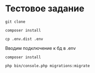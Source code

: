 # Тестовое задание

`git clone`

`composer install`

`cp .env.dist .env`

Вводим подключение к бд в .env

`composer install`

`php bin/console.php migrations:migrate`

